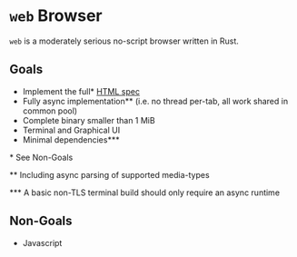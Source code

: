 # `web` Browser

`web` is a moderately serious no-script browser written in Rust.

## Goals

* Implement the full\* [HTML spec](https://html.spec.whatwg.org/multipage/)
* Fully async implementation\*\* (i.e. no thread per-tab, all work shared in common pool)
* Complete binary smaller than 1 MiB
* Terminal and Graphical UI
* Minimal dependencies\*\*\*

\* See Non-Goals

\*\* Including async parsing of supported media-types

\*\*\* A basic non-TLS terminal build should only require an async runtime

## Non-Goals

* Javascript

